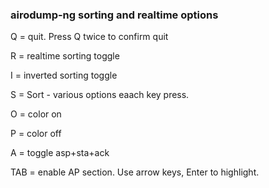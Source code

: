 ### airodump-ng sorting and realtime options

Q = quit. Press Q twice to confirm quit

R = realtime sorting toggle

I = inverted sorting toggle

S = Sort - various options eaach key press.

O = color on

P = color off

A = toggle asp+sta+ack

TAB = enable AP section. Use arrow keys, Enter to highlight.
